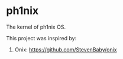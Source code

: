 # ph1nix

The kernel of ph1nix OS.

This project was inspired by:

1. Onix: <https://github.com/StevenBaby/onix>
